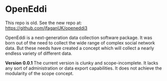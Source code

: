 OpenEddi
========

This repo is old. See the new repo at: https://github.com/jfaganUK/openeddi3

OpenEddi is a next-generation data collection software package. It was born out of the need to collect the wide range of complex social network data. But these needs have created a concept which will collect a nearly endless variety of different data.

**Version 0.0.1** The current version is clunky and scope-incomplete. It lacks any sort of administration or data export capabilities. It does not achieve the modularity of the scope concept.
 





